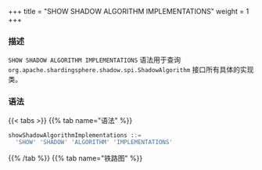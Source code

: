+++
title = "SHOW SHADOW ALGORITHM IMPLEMENTATIONS"
weight = 1
+++

### 描述

`SHOW SHADOW ALGORITHM IMPLEMENTATIONS` 语法用于查询 `org.apache.shardingsphere.shadow.spi.ShadowAlgorithm` 接口所有具体的实现类。

### 语法

{{< tabs >}}
{{% tab name="语法" %}}
```sql
showShadowAlgorithmImplementations ::=
  'SHOW' 'SHADOW' 'ALGORITHM' 'IMPLEMENTATIONS'
```
{{% /tab %}}
{{% tab name="铁路图" %}}
<iframe frameborder="0" name="diagram" id="diagram" width="100%" height="100%"></iframe>
{{% /tab %}}
{{< /tabs >}}

### 返回值说明

| 列    | 说明      |
|------|---------|
| name | 实现类名称   |
| type | 类型      |
| class_path | 实现类完整路径 |

### 示例

- 查询 `org.apache.shardingsphere.shadow.spi.ShadowAlgorithm` 接口的所有实现类

```sql
SHOW SHADOW ALGORITHM IMPLEMENTATIONS
```

```sql
SHOW SHADOW ALGORITHM IMPLEMENTATIONS;
+-----------------------------------+-------------+--------------------------------------------------------------------------------------------+
| name                              | type        | class_path                                                                                 |
+-----------------------------------+-------------+--------------------------------------------------------------------------------------------+
| SQLHintShadowAlgorithm            | SQL_HINT    | org.apache.shardingsphere.shadow.algorithm.shadow.hint.SQLHintShadowAlgorithm              |
| ColumnRegexMatchedShadowAlgorithm | REGEX_MATCH | org.apache.shardingsphere.shadow.algorithm.shadow.column.ColumnRegexMatchedShadowAlgorithm |
| ColumnValueMatchedShadowAlgorithm | VALUE_MATCH | org.apache.shardingsphere.shadow.algorithm.shadow.column.ColumnValueMatchedShadowAlgorithm |
+-----------------------------------+-------------+--------------------------------------------------------------------------------------------+
3 rows in set (0.37 sec)
```

### 保留字

`SHOW`、`SHADOW`、`ALGORITHM`、`IMPLEMENTATIONS`

### 相关链接

- [保留字](/cn/user-manual/shardingsphere-proxy/distsql/syntax/reserved-word/)